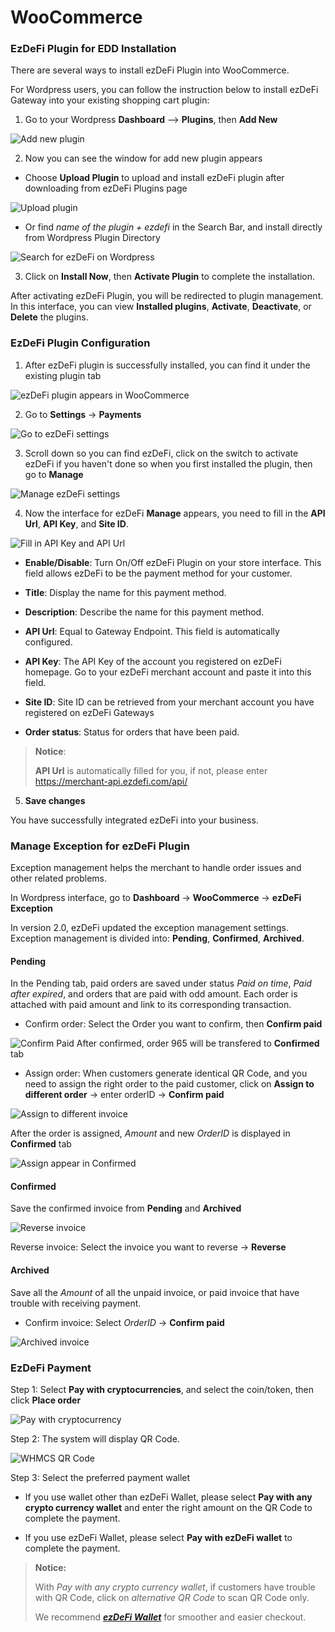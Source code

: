 # WooCommerce

### EzDeFi Plugin for EDD Installation

There are several ways to install ezDeFi Plugin into WooCommerce.

For Wordpress users, you can follow the instruction below to install ezDeFi Gateway into your existing shopping cart plugin:

1. Go to your Wordpress **Dashboard** --> **Plugins**, then **Add New**

 ![Add new plugin](../../img/add-new.png "Add new plugin")

2. Now you can see the window for add new plugin appears

* Choose **Upload Plugin** to upload and install ezDeFi plugin after downloading from ezDeFi Plugins page

![Upload plugin](../../img/upload.png "Upload plugin")

* Or find *name of the plugin + ezdefi* in the Search Bar, and install directly from Wordpress Plugin Directory

![Search for ezDeFi on Wordpress](../../img/woo-search.png "Search for ezDeFi on Wordpress")

3. Click on **Install Now**, then **Activate Plugin** to complete the installation.

After activating ezDeFi Plugin, you will be redirected to plugin management. In this interface, you can view **Installed plugins**, **Activate**, **Deactivate**, or **Delete** the plugins.

### EzDeFi Plugin Configuration

1. After ezDeFi plugin is successfully installed, you can find it under the existing plugin tab

![ezDeFi plugin appears in WooCommerce](../../img/woocommerce.png "ezDeFi plugin appears in WooCommerce")

2. Go to **Settings** -> **Payments**

![Go to ezDeFi settings](../../img/woo-payment.png "Change ezDeFi settings")

3. Scroll down so you can find ezDeFi, click on the switch to activate ezDeFi if you haven't done so when you first installed the plugin, then go to **Manage**

![Manage ezDeFi settings](../../img/woo-manage.png "Manage ezDeFi settings")

4. Now the interface for ezDeFi **Manage** appears, you need to fill in the **API Url**, **API Key**, and **Site ID**.

![Fill in API Key and API Url](../../img/woo-api.png "Fill in API Key and Url")

* **Enable/Disable**: Turn On/Off ezDeFi Plugin on your store interface. This field allows ezDeFi to be the payment method for your customer.

* **Title**: Display the name for this payment method.

* **Description**: Describe the name for this payment method.

* **API Url**: Equal to Gateway Endpoint. This field is automatically configured.

* **API Key**: The API Key of the account you registered on ezDeFi homepage. Go to your ezDeFi merchant account and paste it into this field.

* **Site ID**: Site ID can be retrieved from your merchant account you have registered on ezDeFi Gateways

* **Order status**: Status for orders that have been paid. 

> **Notice**: 
>
> **API Url** is automatically filled for you, if not, please enter https://merchant-api.ezdefi.com/api/

5. **Save changes**

You have successfully integrated ezDeFi into your business.

### Manage Exception for ezDeFi Plugin

Exception management helps the merchant to handle order issues and other related problems.

In Wordpress interface, go to **Dashboard** -> **WooCommerce** -> **ezDeFi Exception**

In version 2.0, ezDeFi updated the exception management settings. Exception management is divided into: **Pending**, **Confirmed**, **Archived**.

#### Pending

In the Pending tab, paid orders are saved under status *Paid on time*, *Paid after expired*, and orders that are paid with odd amount. Each order is attached with paid amount and link to its corresponding transaction.

* Confirm order: Select the Order you want to confirm, then **Confirm paid**

![Confirm Paid](../../img/woo-exception.png "Confirm Paid")
After confirmed, order 965 will be transfered to **Confirmed** tab

* Assign order: When customers generate identical QR Code, and you need to assign the right order to the paid customer, click on **Assign to different order** -> enter orderID -> **Confirm paid**

![Assign to different invoice](../../img/woo-exception1.png "Assign to order 964")

After the order is assigned, *Amount* and new *OrderID* is displayed in **Confirmed** tab

![Assign appear in Confirmed](../../img/edd-exception2.png "Assigned order appears in Confirmed")

#### Confirmed

Save the confirmed invoice from **Pending** and **Archived**

![Reverse invoice](../../img/edd-exception3.png "Reverse Order")

Reverse invoice: Select the invoice you want to reverse -> **Reverse**

#### Archived

Save all the *Amount* of all the unpaid invoice, or paid invoice that have trouble with receiving payment.

* Confirm invoice: Select *OrderID* -> **Confirm paid**

![Archived invoice](../../img/edd-exception4.png "Archived order")

### EzDeFi Payment

Step 1: Select **Pay with cryptocurrencies**, and select the coin/token, then click **Place order**

![](../../img/woo-pay.png "Pay with cryptocurrency")

Step 2: The system will display QR Code.

![WHMCS QR Code](../../img/woo-qr.png "WHMCS QR Code")

Step 3: Select the preferred payment wallet

* If you use wallet other than ezDeFi Wallet, please select **Pay with any crypto currency wallet** and enter the right amount on the QR Code to complete the payment.

* If you use ezDeFi Wallet, please select **Pay with ezDeFi wallet** to complete the payment.

> **Notice:** 
>
> With *Pay with any crypto currency wallet*, if customers have trouble with QR Code, click on *alternative QR Code* to scan QR Code only.
> 
> We recommend ***[ezDeFi Wallet](https://ezdefi.com/wallet/)*** for smoother and easier checkout.
